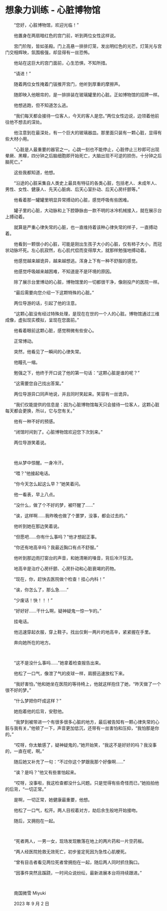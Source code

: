 # 想象力训练 - 心脏博物馆

　　“您好，心脏博物馆，欢迎光临！”

　　他置身在两扇暗红色的宫门前，听到两位女性这样说。

　　宫门阶陛，皆如圣殿。门上高悬一排排灯笼，发出明红色的光芒。灯笼光与宫门交相辉映，氛围极强，却显得有一丝恐怖。

　　他站在这巨大的宫门面前，心生恐惧，不知所措。

　　“请进！”

　　随着两位女性掩着门钹推开宫门，他听到厚重的摩擦声。

　　随即映入他眼帘的，是一排排装在玻璃罐里的心脏。正如博物馆的招牌一样。

　　他想逃跑，但不知道怎么逃。

　　“我们每天都会接待一位客人，今天的客人是您。”两位女性边说，边领着他前往他不想去的深处。

　　他注意到在最深处，有一个巨大的玻璃器皿。那里面只装有一颗心脏，显得有些大材小用。

　　“心脏是人最重要的器官之一。心跳一刻也不能停止，心脏停止三秒即可出现晕厥、黑矇，四分钟之后脑细胞即开始死亡，大脑出现不可逆的损伤，十分钟之后脑死亡。”

　　这些我都知道，他想。

　　“沿途的心脏采集自人类史上最具有特征的各类心脏，包括老人、未成年人、男性、女性、健康人、先天心脏病、后天心室扑动、后天心房纤颤等。”

　　他看着那一罐罐里明显异常搏动的心脏，感觉呼吸有些困难。

　　罐子里的心脏，大动脉和上下腔静脉由一款不明的冰冷机械接入，就在展示台上搏动着。

　　就算是严重心律失常的心脏，也一直维持着该种心律失常的样子，一直搏动着。

　　他看到一颗很小的心脏，可能是刚出生孩子大小的心脏，仅有柿子大小，而冠状动脉坏死。左心肌寂然，右心肌代偿而变得厚大，就那样勉强地搏动着。

　　他感觉越来越诡异，越来越想逃。浑身上下有一种不舒服的感觉。

　　他感觉呼吸越来越困难，不知道是不是环境的原因。

　　除了展示台里博动的心脏，博物馆里的一切都很干净，像刚投产的医院一样。

　　“最后需要向您介绍一下这颗特殊的心脏。”

　　两位导游的话，引起了他的注意。

　　“这颗心脏没有经过特殊处理，是现在在世的一个人的心脏。博物馆通过三维成像，虚拟现实模拟，呈现在您面前。”

　　他看着眼前这颗心脏，感觉稍微有些安心。

　　正常博动。

　　突然，他看见了一瞬间的心律失常。

　　他瞳孔一缩。

　　勉强之下，他终于开口说了他的第一句话：“这颗心脏是谁的呢？”

　　“这需要您自己找出答案。”

　　两位导游异口同声地说，并且同时笑起来。笑容有一丝诡异。

　　“我们仅能提供的信息是：因为心脏博物馆每天只会接待一位客人，这颗心脏每天都会更换，所以，它与您有关。”

　　他有一种不好的预感。

　　“闭馆时间到了。心脏博物馆欢迎您下次到来。”

　　两位导游笑着说。

<br />

　　他从梦中惊醒。一身冷汗。

　　“喂？”他接起电话。

　　“你今天怎么起这么早？”她笑着问。

　　他一看表，早上八点。

　　“没什么，做了个不好的梦，被吓醒了……”

　　“诶，这样啊……我昨晚也做了个噩梦，没事，都会过去的。”

　　他听到她在那边笑着说。

　　“但愿吧……你有什么事吗？”他才想起正事。

　　“你还有地高辛吗？我最近胸口有点不舒服。”

　　他听到那边雨打窗台的声音，和她清晰的嗓音，背后冷汗狂流。

　　地高辛是治疗心房纤颤、心房扑动和心脏衰竭的药物。

　　“现在，你，赶快去医院做个检查！挂心内科！”

　　“诶，你怎么了，那么急……”

　　“少废话！快！！！”

　　“好好好……干什么啊，疑神疑鬼一惊一乍的。”

　　挂电话。

　　他迅速穿起衣服，穿上鞋子。找出仅剩一两片的地高辛，紧紧握在手里。

　　奔向她所在的地方。

<br />

　　“这不是没什么事吗……”她拿着检查报告出来。

　　他松了一口气，像泄了气的皮球一样，肩膀迅速放松下来。

　　“我好害怕，”他和她坐在医院的等待椅上，他就这样抱住了她，“昨天做了一个很不好的梦。”

　　“什么梦把你吓成这样？”

　　她抱着他的后背，安慰他。

　　“我梦到被带进一个有很多很多心脏的地方，最后被告知有一颗心律失常的心脏与我有关，”他顿了一下，声音更加低沉，还带有一丝害怕和压抑，“我怕那是你的。”

　　“哎呀，你太敏感了，疑神疑鬼的，”她开始笑，“我这不是好好的吗？我没事的，一直在呢，啊。”

　　随后她又补充了一句：“不过你这个梦跟我那个好像啊……”

　　“诶？是吗？”他又有些害怕起来。

　　“哎呀，没事啦，我这检查都没什么问题。只是觉得有些奇怪而已，”她拍拍他的后背，“一切正常。”

　　是啊，一切正常，她健康最重要，他想。

　　他松了一口气，松开。两人目视着对方，劫后余生般地开始接吻。

　　随后，又拥抱在一起。

<br />

　　“死者两人，一男一女，现场发现散落在地上的两片药和一片空药板。

　　“两人经医院抢救无效死亡，初步鉴定死因为急性心肌梗死。

　　“曾有目击者看见两位死者曾拥抱在一起，随后两人同时抓住胸口。

　　“因事件突然且蹊跷，一时间众说纷纭，最新进展本台将持续跟进。”

<br />

　　南国微雪 Miyuki

　　2023 年 9 月 2 日